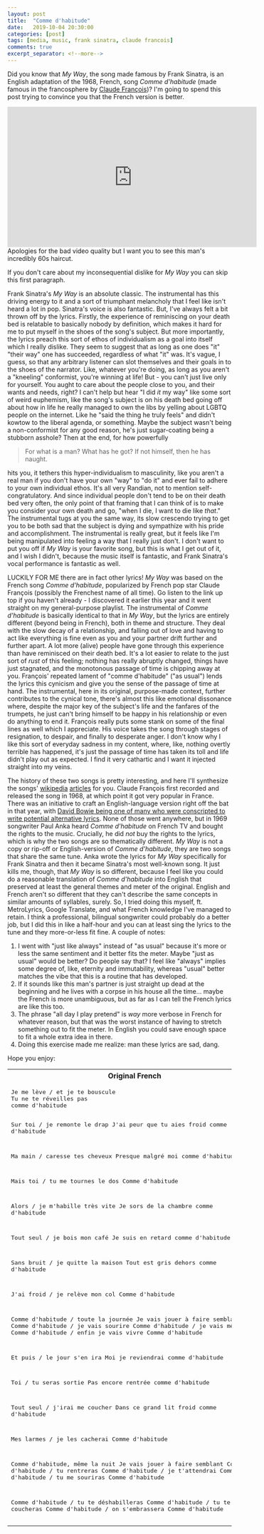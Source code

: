```yaml
---
layout: post
title:  "Comme d'habitude"
date:   2019-10-04 20:30:00
categories: [post]
tags: [media, music, frank sinatra, claude francois]
comments: true
excerpt_separator: <!--more-->
---
```


Did you know that _My Way_, the song made famous by Frank Sinatra, is an English adaptation of the 1968, French, song _Comme d'habitude_ (made famous in the francosphere by [Claude François](https://en.wikipedia.org/wiki/Claude_Fran%C3%A7ois))? I'm going to spend this post trying to convince you that the French version is better.

<iframe width="560" height="315" src="https://www.youtube.com/embed/GME3fMeK5ts" frameborder="0" allow="accelerometer; autoplay; encrypted-media; gyroscope; picture-in-picture" allowfullscreen></iframe>
Apologies for the bad video quality but I want you to see this man's incredibly 60s haircut.

<!--more-->

If you don't care about my inconsequential dislike for _My Way_ you can skip this first paragraph.

Frank Sinatra's _My Way_ is an absolute classic. The instrumental has this driving energy to it and a sort of triumphant melancholy that I feel like isn't heard a lot in pop. Sinatra's voice is also fantastic. But, I've always felt a bit thrown off by the lyrics. Firstly, the experience of reminiscing on your death bed is relatable to basically nobody by definition, which makes it hard for me to put myself in the shoes of the song's subject. But more importantly, the lyrics preach this sort of ethos of individualism as a goal into itself which I really dislike. They seem to suggest that as long as one does "it" "their way" one has succeeded, regardless of what "it" was. It's vague, I guess, so that any arbitrary listener can slot themselves and their goals in to the shoes of the narrator. Like, whatever you're doing, as long as you aren't a "kneeling" conformist, you're winning at life! But - you can't just live only for yourself. You aught to care about the people close to you, and their wants and needs, right? I can't help but hear "I did _it_ my way" like some sort of weird euphemism, like the song's subject is on his death bed going off about how in life he really managed to own the libs by yelling about LGBTQ people on the internet. Like he "said the thing he truly feels" and didn't kowtow to the liberal agenda, or something. Maybe the subject wasn't being a non-conformist for any good reason, he's just sugar-coating being a stubborn asshole? Then at the end, for how powerfully

> For what is a man? What has he got? If not himself, then he has naught.

hits you, it tethers this hyper-individualism to masculinity, like you aren't a real man if you don't have your own "way" to "do it" and ever fail to adhere to your own individual ethos. It's all very Randian, not to mention self-congratulatory. And since individual people don't tend to be on their death bed very often, the only point of that framing that I can think of is to make you consider your own death and go, "when I die, I want to die like _that_." The instrumental tugs at you the same way, its slow crescendo trying to get you to be both sad that the subject is dying and sympathize with his pride and accomplishment. The instrumental is really great, but it feels like I'm being manipulated into feeling a way that I really just don't. I don't want to put you off if _My Way_ is your favorite song, but this is what I get out of it, and I wish I didn't, because the music itself is fantastic, and Frank Sinatra's vocal performance is fantastic as well.

LUCKILY FOR ME there are in fact other lyrics! _My Way_ was based on the French song _Comme d'habitude_, popularized by French pop star Claude François (possibly the Frenchest name of all time). Go listen to the link up top if you haven't already - I discovered it earlier this year and it went straight on my general-purpose playlist. The instrumental of _Comme d'habitude_ is basically identical to that in _My Way_, but the lyrics are entirely different (beyond being in French), both in theme and structure. They deal with the slow decay of a relationship, and falling out of love and having to act like everything is fine even as you and your partner drift further and further apart. A lot more (alive) people have gone through this experience than have reminisced on their death bed. It's a lot easier to relate to the just sort of _rust_ of this feeling; nothing has really abruptly changed, things have just stagnated, and the monotonous passage of time is chipping away at you. François' repeated lament of "comme d'habitude" ("as usual") lends the lyrics this cynicism and give you the sense of the passage of time at hand. The instrumental, here in its original, purpose-made context, further contributes to the cynical tone, there's almost this like emotional dissonance where, despite the major key of the subject's life and the fanfares of the trumpets, he just can't bring himself to be happy in his relationship or even do anything to end it. François really puts some stank on some of the final lines as well which I appreciate. His voice takes the song through stages of resignation, to despair, and finally to desperate anger. I don't know why I like this sort of everyday sadness in my content, where, like, nothing overtly terrible has happened, it's just the passage of time has taken its toll and life didn't play out as expected. I find it very cathartic and I want it injected straight into my veins.

The history of these two songs is pretty interesting, and here I'll synthesize the songs' [wikipedia](https://en.wikipedia.org/wiki/My_Way) [articles](https://en.wikipedia.org/wiki/Comme_d%27habitude) for you. Claude François first recorded and released the song in 1968, at which point it got very popular in France. There was an initiative to craft an English-language version right off the bat in that year, with [David Bowie being one of many who were conscripted to write potential alternative lyrics](https://www.youtube.com/watch?v=dd-b8GbOPKg). None of those went anywhere, but in 1969 songwriter Paul Anka heard _Comme d'habitude_ on French TV and bought the rights to the music. Crucially, he did _not_ buy the rights to the lyrics, which is why the two songs are so thematically different. _My Way_ is not a copy or rip-off or English-version of _Comme d'habitude_, they are two songs that share the same tune. Anka wrote the lyrics for _My Way_ specifically for Frank Sinatra and then it became Sinatra's most well-known song. It just kills me, though, that _My Way_ is so different, because I feel like you could do a reasonable translation of _Comme d'habitude_ into English that preserved at least the general themes and meter of the original. English and French aren't so different that they can't describe the same concepts in similar amounts of syllables, surely. So, I tried doing this myself, ft. MetroLyrics, Google Translate, and what French knowledge I've managed to retain. I think a professional, bilingual songwriter could probably do a better job, but I did this in like a half-hour and you can at least sing the lyrics to the tune and they more-or-less fit fine. A couple of notes:
1. I went with "just like always" instead of "as usual" because it's more or less the same sentiment and it better fits the meter. Maybe "just as usual" would be better? Do people say that? I feel like "always" implies some degree of, like, eternity and immutability, whereas "usual" better matches the vibe that this is a routine that has developed.
2. If it sounds like this man's partner is just straight up dead at the beginning and he lives with a corpse in his house all the time... maybe the French is more unambiguous, but as far as I can tell the French lyrics are like this too.
3. The phrase "all day I play pretend" is _way_ more verbose in French for whatever reason, but that was the worst instance of having to stretch something out to fit the meter. In English you could save enough space to fit a whole extra idea in there.
4. Doing this exercise made me realize: man these lyrics are sad, dang.

Hope you enjoy:
<table>
    <tr>
        <th>Original French</th>
        <th>My English Adaptation</th>
    </tr>
    <tr>
        <td>
            <pre>
Je me lève / et je te bouscule
Tu ne te réveilles pas
comme d'habitude

Sur toi / je remonte le drap
J'ai peur que tu aies froid
comme d'habitude

Ma main / caresse tes cheveux
Presque malgré moi
comme d'habitude

Mais toi / tu me tournes le dos
Comme d'habitude

Alors / je m'habille très vite
Je sors de la chambre
comme d'habitude

Tout seul / je bois mon café
Je suis en retard
comme d'habitude

Sans bruit / je quitte la maison
Tout est gris dehors
comme d'habitude

J'ai froid / je relève mon col
Comme d'habitude

Comme d'habitude / toute la journée
Je vais jouer à faire semblant
Comme d'habitude / je vais sourire
Comme d'habitude / je vais même rire
Comme d'habitude / enfin je vais vivre
Comme d'habitude

Et puis / le jour s'en ira
Moi je reviendrai
comme d'habitude

Toi / tu seras sortie
Pas encore rentrée 
comme d'habitude

Tout seul / j'irai me coucher
Dans ce grand lit froid
comme d'habitude

Mes larmes / je les cacherai
Comme d'habitude

Comme d'habitude, même la nuit
Je vais jouer à faire semblant
Comme d'habitude / tu rentreras
Comme d'habitude / je t'attendrai
Comme d'habitude / tu me souriras
Comme d'habitude

Comme d'habitude / tu te déshabilleras
Comme d'habitude / tu te coucheras
Comme d'habitude / on s'embrassera
Comme d'habitude
            </pre>
        </td>
        <td>
            <pre>
I wake / and shake your arm
You don't wake up
just like always

I cover / you with the sheet
Afraid you'll be cold
just like always

My hand / runs through your hair
Almost in spite of me
just like always

But you / you turn your back
just like always

Then I / rush to get dressed
I leave the room
just like always

I drink / coffee alone
I'm running late
just like always

No sound / I leave the house
Outside, the sky is grey
just like always

I'm cold / Huddled in my coat
just like always

Just like always, throughout the day
I've got to try to play pretend
Just like always, I'm going to smile
Just like always, I might even laugh
Just like always, finally, I'll live
Just like always

And then / the day will end
I'll come back home
just like always

And you / well, you'll be gone
And not come back
just like always

Alone / I'll go to sleep
In this big, cold bed
just like always

My tears / I'll try to hide
just like always

Just like always, even at night
I've got to try to play pretend
Just like always, you come back home
Just like always, I'm there, waiting
Just like always, you smile at me
Just like always

Just like always, you'll get undressed
Just like always, you come to bed
Just like always, we share a kiss
Just like always
            </pre>
        </td>
    </tr>
</table>
